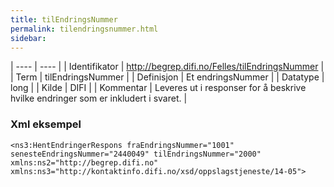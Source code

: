 ```yaml
---
title: tilEndringsNummer
permalink: tilendringsnummer.html
sidebar:
---
```


| ---- | ---- |
| Identifikator | http://begrep.difi.no/Felles/tilEndringsNummer |
| Term | tilEndringsNummer |
| Definisjon | Et endringsNummer |
| Datatype | long |
| Kilde | DIFI |
| Kommentar | Leveres ut i responser for å beskrive hvilke endringer som er inkludert i svaret. | 

### Xml eksempel

```
<ns3:HentEndringerRespons fraEndringsNummer="1001" senesteEndringsNummer="2440049" tilEndringsNummer="2000" xmlns:ns2="http://begrep.difi.no" xmlns:ns3="http://kontaktinfo.difi.no/xsd/oppslagstjeneste/14-05">
```


